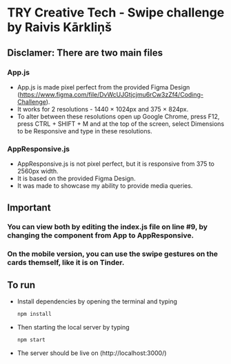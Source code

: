 # TRY Creative Tech - Swipe challenge by Raivis Kārkliņš

## Disclamer: There are two main files

### App.js
- App.js is made pixel perfect from the provided Figma Design (https://www.figma.com/file/DvWcUJGtjcjmu6rCw3zZf4/Coding-Challenge).
- It works for 2 resolutions - 1440 × 1024px and 375 × 824px.
- To alter between these resolutions open up Google Chrome, press F12, press CTRL + SHIFT + M and at the top of the screen, select Dimensions to be Responsive and type in these resolutions.
### AppResponsive.js
- AppResponsive.js is not pixel perfect, but it is responsive from 375 to 2560px width.
- It is based on the provided Figma Design.
- It was made to showcase my ability to provide media queries.
## Important
### You can view both by editing the index.js file on line #9, by changing the component from App to AppResponsive.
### On the mobile version, you can use the swipe gestures on the cards themself, like it is on Tinder.

## To run
* Install dependencies by opening the terminal and typing 
    ```sh 
    npm install
    ```
* Then starting the local server by typing
    ```sh 
    npm start
    ```
* The server should be live on (http://localhost:3000/)
